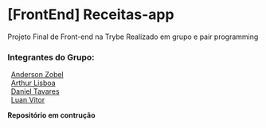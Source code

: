 # [FrontEnd] Receitas-app
Projeto Final de Front-end na Trybe
Realizado em grupo e pair programming

### Integrantes do Grupo:

&ensp;[Anderson Zobel](https://github.com/Anderson-Zobel)<br>
&ensp;[Arthur Lisboa](https://github.com/Lisboaarthur)<br>
&ensp;[Daniel Tavares](https://github.com/dev-tavares)<br>
&ensp;[Luan Vitor](https://github.com/LuanVittor)<br>




**Repositório em contrução**
